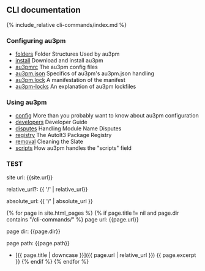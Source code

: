 ## CLI documentation

{% include_relative cli-commands/index.md %}

### Configuring au3pm

* [folders](folders.md) Folder Structures Used by au3pm
* [install](install.au3) Download and install au3pm
* [au3pmrc](au3pmrc.au3) The au3pm config files
* [au3pm.json](au3pm.json.md) Specifics of au3pm's au3pm.json handling
* [au3pm.lock](au3pm.lock.md) A manifestation of the manifest
* [au3pm-locks](au3pm-locks.md) An explanation of au3pm lockfiles

### Using au3pm

* [config](config.md) More than you probably want to know about au3pm configuration
* [developers](developers.md) Developer Guide
* [disputes](disputes.md) Handling Module Name Disputes
* [registry](registry.md) The AutoIt3 Package Registry
* [removal](removal.md) Cleaning the Slate
* [scripts](scripts.md) How au3pm handles the "scripts" field

### TEST

site url: {{site.url}}

relative_url?: {{ '/' | relative_url}}

absolute_url: {{ '/' | absolute_url }}

{% for page in site.html_pages %}
  {% if page.title != nil and page.dir contains "/cli-commands/" %}
page url: {{page.url}}

page dir: {{page.dir}}

page path: {{page.path}}

* [{{ page.title | downcase }}]({{ page.url | relative_url }}) {{ page.excerpt }}
  {% endif %}
{% endfor %}
